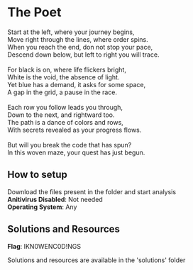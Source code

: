 # The Poet
Start at the left, where your journey begins, <br/>
Move right through the lines, where order spins.<br/>
When you reach the end, don not stop your pace,<br/>
Descend down below, but left to right you will trace.<br/>
<br/>
For black is on, where life flickers bright,<br/>
White is the void, the absence of light.<br/>
Yet blue has a demand, it asks for some space,<br/>
A gap in the grid, a pause in the race.<br/>
<br/>
Each row you follow leads you through,<br/>
Down to the next, and rightward too.<br/>
The path is a dance of colors and rows,<br/>
With secrets revealed as your progress flows.<br/>
<br/>
But will you break the code that has spun?<br/>
In this woven maze, your quest has just begun.<br/>

## How to setup
Download the files present in the folder and start analysis <br />
**Anitivirus Disabled**: Not needed <br />
**Operating System**: Any <br />
## Solutions and Resources
**Flag**: IKN0WENC0D!NGS

Solutions and resources are available in the 'solutions' folder
